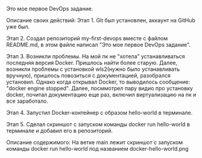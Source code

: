 Это мое первое DevOps задание.

Описание своих действий:
Этап 1.
Git был установлен, аккаунт на GitHub уже был.

Этап 2.
Создал репозиторий my-first-devops вместе с файлом README.md, в этом файле написал "Это мое первое DevOps задание".

Этап 3.
Возникли проблемы.
На мой пк не "хотела" устанавливаться последняя версия Docker. Пришлось найти более старую. Далее, возникли проблемы с установкой wls2(нужно было устанавливать вручную), пришлось повозиться с документацией, разобрался установил. Однако когда открывал Docker, то выводилось сообщение: "docker engine stopped". Далее, посммотрел пару видио про установку docker, почитал документацию еще раз, включил виртуализацию на пк и все заработало.

Этап 4.
Запустил Docker-контейнер с образом hello-world в терминале.

Этап 5.
Сделал скриншот с запуском команды docker run hello-world в терминале и добавил его в репозиторий.


Описание содержимого:
На ветке main лежит скриншот с запуском команды docker run hello-world под названием docker-hello-world.png
